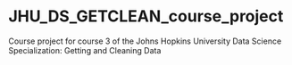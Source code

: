 # JHU_DS_GETCLEAN_course_project
Course project for course 3 of the Johns Hopkins University Data Science Specialization: Getting and Cleaning Data

